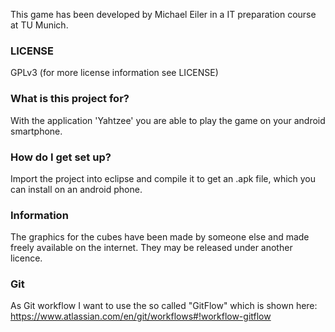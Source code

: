 This game has been developed by Michael Eiler in a IT preparation course at TU Munich.

### LICENSE ###

GPLv3 (for more license information see LICENSE)

### What is this project for? ###

With the application 'Yahtzee' you are able to play the game on your android smartphone.

### How do I get set up? ###

Import the project into eclipse and compile it to get an .apk file, which you can install on an android phone.

### Information ###
The graphics for the cubes have been made by someone else and made freely available on the internet. They may be released under another licence.

### Git ###

As Git workflow I want to use the so called "GitFlow" which is shown here:
https://www.atlassian.com/en/git/workflows#!workflow-gitflow
